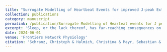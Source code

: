 ```yaml
---
title: "Surrogate Modelling of Heartbeat Events for improved J-peak Extraction from BCG with Deep Learning"
collection: publications
category: manuscript
permalink: /publication/Surrogate Modelling of Hearteat events for J peak extraction
excerpt: 'Sleep, or the lack thereof, has far-reaching consequences on many aspects of human physiology, cognitive performance, and emotional well-being. To ensure undisturbed sleep monitoring, unobtrusive measurements such as ballistocardiography (BCG) are essential for sustained, realworld data acquisition. Current analysis of BCG data during sleep remains challenging, mainly due to low signal-to-noise ratio, physical movements, as well as high inter-and intra-individual variability. To overcome these challenges, this work proposes a novel approach to improve J-peak extraction from BCG measurements using a supervised deep learning setup.The proposed method consists of the modeling of the discrete reference heartbeat events with a symmetric and continuous kernel-function, referred to as surrogate signal. Deep learning models approximate this surrogate signal from which the target heartbeats are detected. The proposed method with various surrogate signals is compared and evaluated with state-of-the-art methods from both signal processing and machine learning approaches. The BCG dataset was collected over 17 nights using inertial measurement units (IMUs) embedded in a mattress, together with an ECG for reference heartbeats, for a total of 134 hours. Moreover, we apply for the first time an evaluation metric specialized for the comparison of event-based time series to assess the quality of heartbeat detection.The results show that the proposed approach demonstrates superior accuracy in heartbeat estimation compared to existing approaches, with an MAE (mean absolute error) of 1.1 s in 64-second windows and 1.38 s in 8-second windows. Furthermore, it is shown that our novel approach outperforms current methods in detecting the location of heartbeats across various evaluation metrics. To the best of our knowledge, this is the first approach to encode temporal events using kernels and the first systematic comparison of various event encodings for event detection using a regression-based sequence-to-sequence model. To the best of our knowledge, this is the first approach to encode temporal events using kernels and the first systematic comparison of various event encodings for event detection using a regression-based sequence-to-sequence model.'
date: 2024-06-01
venue: 'Frontiers Network Physiology'
citation: 'Schranz, Christoph & Halmich, Christina & Mayr, Sebastian & Heib, Dominik. (2024). Surrogate Modelling of Heartbeat Events for improved J-peak Extraction from BCG with Deep Learning. Frontiers in Network Physiology. 4. 10.3389/fnetp.2024.1425871. '
---
```




